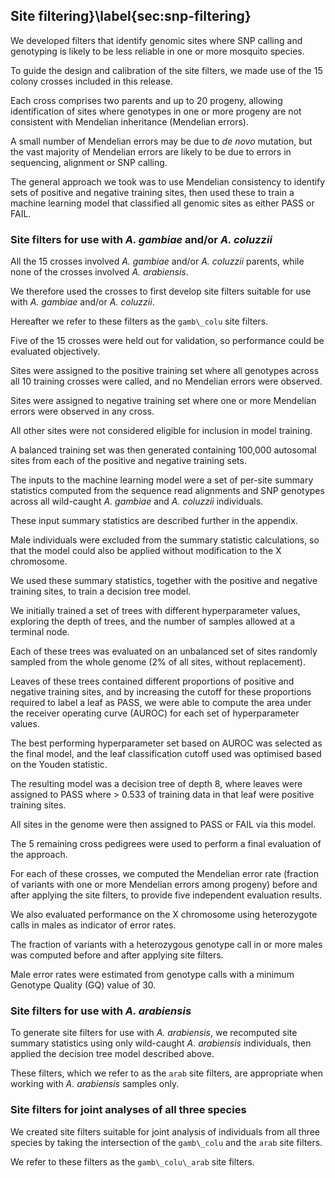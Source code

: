 ## Site filtering}\label{sec:snp-filtering}

We developed filters that identify genomic sites where SNP calling and genotyping is likely to be less reliable in one or more mosquito species.

To guide the design and calibration of the site filters, we made use of the 15 colony crosses included in this release.

Each cross comprises two parents and up to 20 progeny, allowing identification of sites where genotypes in one or more progeny are not consistent with Mendelian inheritance (Mendelian errors).

A small number of Mendelian errors may be due to _de novo_ mutation, but the vast majority of Mendelian errors are likely to be due to errors in sequencing, alignment or SNP calling.

The general approach we took was to use Mendelian consistency to identify sets of positive and negative training sites, then used these to train a machine learning model that classified all genomic sites as either PASS or FAIL.

### Site filters for use with _A. gambiae_ and/or _A. coluzzii_

All the 15 crosses involved _A. gambiae_ and/or _A. coluzzii_ parents, while none of the crosses involved _A. arabiensis_.

We therefore used the crosses to first develop site filters suitable for use with _A. gambiae_ and/or _A. coluzzii_.

Hereafter we refer to these filters as the `gamb\_colu` site filters.

Five of the 15 crosses were held out for validation, so performance could be evaluated objectively.

Sites were assigned to the positive training set where all genotypes across all 10 training crosses were called, and no Mendelian errors were observed.

Sites were assigned to negative training set where one or more Mendelian errors were observed in any cross.

All other sites were not considered eligible for inclusion in model training.

A balanced training set was then generated containing 100,000 autosomal sites from each of the positive and negative training sets.

The inputs to the machine learning model were a set of per-site summary statistics computed from the sequence read alignments and SNP genotypes across all wild-caught _A. gambiae_ and _A. coluzzii_ individuals.

These input summary statistics are described further in the appendix.

Male individuals were excluded from the summary statistic calculations, so that the model could also be applied without modification to the X chromosome.

We used these summary statistics, together with the positive and negative training sites, to train a decision tree model.

We initially trained a set of trees with different hyperparameter values, exploring the depth of trees, and the number of samples allowed at a terminal node.

Each of these trees was evaluated on an unbalanced set of sites randomly sampled from the whole genome (2\% of all sites, without replacement).

Leaves of these trees contained different proportions of positive and negative training sites, and by increasing the cutoff for these proportions required to label a leaf as PASS, we were able to compute the area under the receiver operating curve (AUROC) for each set of hyperparameter values.

The best performing hyperparameter set based on AUROC was selected as the final model, and the leaf classification cutoff used was optimised based on the Youden statistic.

The resulting model was a decision tree of depth 8, where leaves were assigned to PASS where > 0.533 of training data in that leaf were positive training sites.

All sites in the genome were then assigned to PASS or FAIL via this model.

The 5 remaining cross pedigrees were used to perform a final evaluation of the approach.

For each of these crosses, we computed the Mendelian error rate (fraction of variants with one or more Mendelian errors among progeny) before and after applying the site filters, to provide five independent evaluation results.

We also evaluated performance on the X chromosome using heterozygote calls in males as indicator of error rates.

The fraction of variants with a heterozygous genotype call in or more males was computed before and after applying site filters.

Male error rates were estimated from genotype calls with a minimum Genotype Quality (GQ) value of 30.

### Site filters for use with _A. arabiensis_

To generate site filters for use with _A. arabiensis_, we recomputed site summary statistics using only wild-caught _A. arabiensis_ individuals, then applied the decision tree model described above.

These filters, which we refer to as the `arab` site filters, are appropriate when working with _A. arabiensis_ samples only.

### Site filters for joint analyses of all three species

We created site filters suitable for joint analysis of individuals from all three species by taking the intersection of the `gamb\_colu` and the `arab` site filters.

We refer to these filters as the `gamb\_colu\_arab` site filters.
